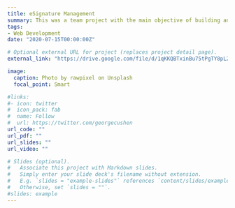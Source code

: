 ```yaml
---
title: eSignature Management
summary: This was a team project with the main objective of building an eSignature Management application. This application allowed the user to manage their signatures. The scope of the application allows a user to create an account, using their email-id and secured encrypted password. Additionally, it should allow the user to draw signature or upload an image of their signature and during upload the user can crop and save the signature in loss less format.
tags:
- Web Development
date: "2020-07-15T00:00:00Z"

# Optional external URL for project (replaces project detail page).
external_link: "https://drive.google.com/file/d/1qKKQBTxinBu75tPgTY8pL22S1r3A-S-k/view?usp=sharing"

image:
  caption: Photo by rawpixel on Unsplash
  focal_point: Smart

#links:
#- icon: twitter
#  icon_pack: fab
#  name: Follow
#  url: https://twitter.com/georgecushen
url_code: ""
url_pdf: ""
url_slides: ""
url_video: ""

# Slides (optional).
#   Associate this project with Markdown slides.
#   Simply enter your slide deck's filename without extension.
#   E.g. `slides = "example-slides"` references `content/slides/example-slides.md`.
#   Otherwise, set `slides = ""`.
#slides: example
---
```



